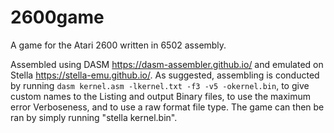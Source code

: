 # 2600game
A game for the Atari 2600 written in 6502 assembly. 

Assembled using DASM https://dasm-assembler.github.io/ and emulated on Stella https://stella-emu.github.io/. As suggested, assembling is conducted by running `dasm kernel.asm -lkernel.txt -f3 -v5 -okernel.bin`, to give custom names to the Listing and output Binary files, to use the maximum error Verboseness, and to use a raw format file type. The game can then be ran by simply running "stella kernel.bin".
